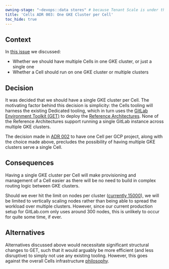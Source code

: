 ```yaml
---
owning-stage: "~devops::data stores" # because Tenant Scale is under this
title: 'Cells ADR 003: One GKE Cluster per Cell'
toc_hide: true
---
```


## Context

In [this issue](https://gitlab.com/gitlab-com/gl-infra/production-engineering/-/issues/25068) we discussed:

- Whether we should have multiple Cells in one GKE cluster, or just a single one
- Whether a Cell should run on one GKE cluster or multiple clusters

## Decision

It was decided that we should have a single GKE cluster per Cell. The motivating factor behind this decision is simplicity: the Cells tooling will harness the existing Dedicated tooling, which in turn uses the [GitLab Environment Toolkit (GET)](https://gitlab.com/gitlab-org/gitlab-environment-toolkit) to deploy the [Reference Architectures](https://docs.gitlab.com/ee/administration/reference_architectures/index.html). None of the Reference Architectures support running a single GitLab instance across multiple GKE clusters.

The decision made in [ADR 002](002_gcp_project_boundary.md) to have one Cell per GCP project, along with the choice made above, precludes the possibility of having multiple GKE clusters serve a single Cell.

## Consequences

Having a single GKE cluster per Cell will make provisioning and management of a Cell easier as there will be no need to build in complex routing logic between GKE clusters.

Should we ever hit the limit on nodes per cluster ([currently 15000](https://cloud.google.com/kubernetes-engine/quotas)), we will be limited to vertically scaling nodes rather than being able to spread the workload over multiple clusters. However, since our current production setup for GitLab.com only uses around 300 nodes, this is unlikely to occur for quite some time, if ever.

## Alternatives

Alternatives discussed above would necessitate significant structural changes to GET, such that it would arguably be more efficient (and less disruptive) to simply not use any existing tooling. However, this goes against the overall Cells infrastructure [philosophy](../infrastructure/_index.md).
